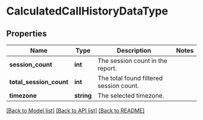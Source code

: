 # CalculatedCallHistoryDataType

## Properties
Name | Type | Description | Notes
------------ | ------------- | ------------- | -------------
**session_count** | **int** | The session count in the report. | 
**total_session_count** | **int** | The total found filtered session count. | 
**timezone** | **string** | The selected timezone. | 

[[Back to Model list]](../README.md#documentation-for-models) [[Back to API list]](../README.md#documentation-for-api-endpoints) [[Back to README]](../README.md)


